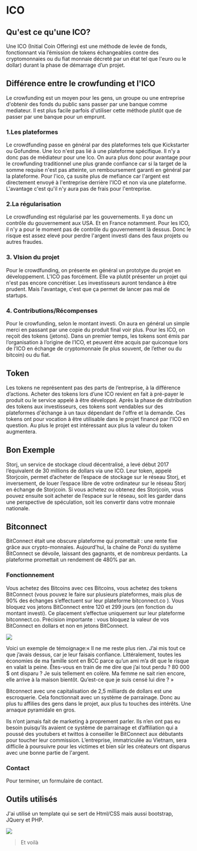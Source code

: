 # ICO 

## Qu'est ce qu'une ICO?

Une ICO (Initial Coin Offering) est une méthode de levée de fonds, fonctionnant via l’émission de tokens échangeables contre des cryptomonnaies ou du fiat monnaie décreté par un état tel que l'euro ou le dollar) durant la phase de démarrage d’un projet.

## Différence entre le crowfunding et l'ICO

Le crowfunding est un moyen pour les gens, un groupe ou une entreprise d'obtenir des fonds du public sans passer par une banque comme mediateur. Il est plus facile parfois d'utiliser cette méthode plutôt que de passer par une banque pour un emprunt.

### 1.Les plateformes

Le crowdfunding passe en général par des plateformes tels que Kickstarter ou Gofundme.
Une Ico n'est pas lié à une plateforme spécifique. Il n'y a donc pas de médiateur pour une Ico.
On aura plus donc pour avantage pour le crowfunding traditionnel une plus grande confiance car si la target de la somme requise n'est pas atteinte, un remboursement garanti en général par la plateforme. Pour l'ico, ça susite plus de mefiance car l'argent est directement envoyé à l'entreprise derrière l'ICO et non via une plateforme. L'avantage c'est qu'il n'y aura pas de frais pour l'entreprise.


### 2.La régularisation

Le crowdfunding est régularisé par les gouvernements. Il ya donc un contrôle du gouvernement aux USA. Et en France notamment.
Pour les ICO, il n'y a pour le moment pas de contrôle du gouvernement là dessus. Donc le risque est assez elevé pour perdre l'argent investi dans des faux projets ou autres fraudes.

### 3. VIsion du projet

Pour le crowdfunding, on présente en général un prototype du projet en développement. L'ICO pas forcément.
Elle va plutôt présenter un projet qui n'est pas encore concrétiser. Les investisseurs auront tendance à être prudent.
Mais l'avantage, c'est que ça permet de lancer pas mal de startups.

### 4. Contributions/Récompenses

Pour le crowfunding, selon le montant investi. On aura en général un simple merci en passant par une copie du produit final voir plus.
Pour les ICO, on reçoit des tokens (jetons). Dans un premier temps, les tokens sont émis par l’organisation à l’origine de l’ICO, et peuvent être acquis par quiconque lors de l’ICO en échange de cryptomonnaie (le plus souvent, de l’ether ou du bitcoin) ou du fiat.

## Token

Les tokens ne représentent pas des parts de l’entreprise, à la différence d’actions. Acheter des tokens lors d’une ICO revient en fait à pré-payer le produit ou le service appelé à être développé.
Après la phase de distribution des tokens aux investisseurs, ces tokens sont vendables sur des plateformes d'échange à un taux dépendant
de l'offre et la demande. Ces tokens ont pour vocation à être utilisable dans le projet financé par l'ICO en question. Au plus le projet est intéressant aux plus la valeur du token augmentera.

## Bon Exemple

Storj, un service de stockage cloud décentralisé, a levé début 2017 l’équivalent de 30 millions de dollars via une ICO. Leur token, appelé Storjcoin, permet d’acheter de l’espace de stockage sur le réseau Storj, et inversement, de louer l’espace libre de votre ordinateur sur le réseau Storj en échange de Storjcoin. Si vous achetez ou obtenez des Storjcoin, vous pouvez ensuite soit acheter de l’espace sur le réseau, soit les garder dans une perspective de spéculation, soit les convertir dans votre monnaie nationale.

## Bitconnect

BitConnect était une obscure plateforme qui promettait  : une rente fixe grâce aux crypto-monnaies. Aujourd'hui, la chaîne de Ponzi du système BitConnect se dévoile, laissant des gagnants, et de nombreux perdants. La plateforme promettait un rendement de 480% par an.

### Fonctionnement

Vous achetez des Bitcoins avec ces Bitcoins, vous achetez des tokens BitConnect (vous pouvez le faire sur plusieurs plateformes, mais plus de 90% des échanges s’effectuent sur leur plateforme bitconnect.co ).
Vous bloquez vos jetons BitConnect entre 120 et 299 jours (en fonction du montant investi). Ce placement s’effectue uniquement sur leur plateforme bitconnect.co. Précision importante : vous bloquez la valeur de vos BitConnect en dollars et non en jetons BitConnect.

![](11.PNG)  

Voici un exemple de témoignage:«  Il ne me reste plus rien. J’ai mis tout ce que j’avais dessus, car je leur faisais confiance. Littéralement, toutes les économies de ma famille sont en BCC parce qu’un ami m’a dit que le risque en valait la peine. Êtes-vous en train de me dire que j’ai tout perdu ? 80 000 $ ont disparu ? Je suis tellement en colère. Ma femme ne sait rien encore, elle arrive à la maison bientôt. Qu’est-ce que je suis censé lui dire ?  »

Bitconnect avec une capitalisation de 2,5 milliards de dollars est une escroquerie. 
Cela fonctionnait avec un système de parrainage. Donc au plus tu affilies des gens dans le projet, aux plus tu touches des intérêts.
Une arnaque pyramidale en gros.


Ils n’ont jamais fait de marketing à proprement parler. Ils n’en ont pas eu besoin puisqu’ils avaient ce système de parrainage et d’affiliation qui a poussé des youtubers et twittos à conseiller le BitConnect aux débutants pour toucher leur commission.
L’entreprise, immatriculée au Vietnam, sera difficile à poursuivre pour les victimes et bien sûr les créateurs ont disparus avec une bonne partie de l'argent.


### Contact

Pour terminer, un formulaire de contact.


## Outils utilisés

J'ai utilisé un template qui se sert de Html/CSS mais aussi bootstrap, JQuery et PHP.
  
![](11.PNG)  

> Et voilà  
